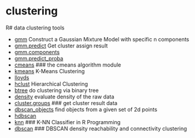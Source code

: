 # clustering

R# data clustering tools

+ [gmm](clustering/gmm.1) Construct a Gaussian Mixture Model with specific n components
+ [gmm.predict](clustering/gmm.predict.1) Get cluster assign result
+ [gmm.components](clustering/gmm.components.1) 
+ [gmm.predict_proba](clustering/gmm.predict_proba.1) 
+ [cmeans](clustering/cmeans.1) ### the cmeans algorithm module
+ [kmeans](clustering/kmeans.1) K-Means Clustering
+ [lloyds](clustering/lloyds.1) 
+ [hclust](clustering/hclust.1) Hierarchical Clustering
+ [btree](clustering/btree.1) do clustering via binary tree
+ [density](clustering/density.1) evaluate density of the raw data
+ [cluster.groups](clustering/cluster.groups.1) ### get cluster result data
+ [dbscan_objects](clustering/dbscan_objects.1) find objects from a given set of 2d points
+ [hdbscan](clustering/hdbscan.1) 
+ [knn](clustering/knn.1) ### K-NN Classifier in R Programming
+ [dbscan](clustering/dbscan.1) ### DBSCAN density reachability and connectivity clustering
